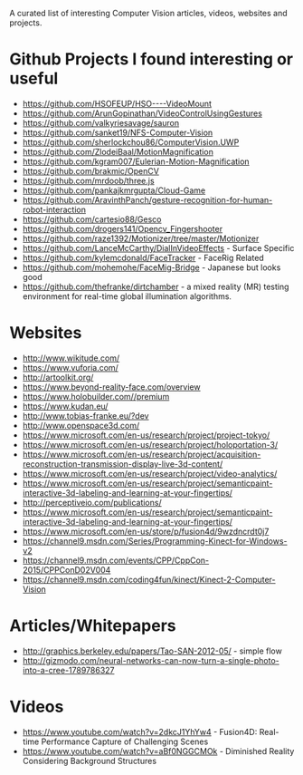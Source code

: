 A curated list of interesting Computer Vision articles, videos, websites and projects.

# Github Projects I found interesting or useful
- https://github.com/HSOFEUP/HSO----VideoMount
- https://github.com/ArunGopinathan/VideoControlUsingGestures
- https://github.com/valkyriesavage/sauron
- https://github.com/sanket19/NFS-Computer-Vision
- https://github.com/sherlockchou86/ComputerVision.UWP
- https://github.com/ZlodeiBaal/MotionMagnification
- https://github.com/kgram007/Eulerian-Motion-Magnification
- https://github.com/brakmic/OpenCV
- https://github.com/mrdoob/three.js
- https://github.com/pankajkmrgupta/Cloud-Game
- https://github.com/AravinthPanch/gesture-recognition-for-human-robot-interaction
- https://github.com/cartesio88/Gesco
- https://github.com/drogers141/Opencv_Fingershooter
- https://github.com/raze1392/Motionizer/tree/master/Motionizer
- https://github.com/LanceMcCarthy/DialInVideoEffects - Surface Specific
- https://github.com/kylemcdonald/FaceTracker - FaceRig Related
- https://github.com/mohemohe/FaceMig-Bridge - Japanese but looks good
- https://github.com/thefranke/dirtchamber - a mixed reality (MR) testing environment for real-time global illumination algorithms.

# Websites
- http://www.wikitude.com/
- https://www.vuforia.com/
- http://artoolkit.org/
- https://www.beyond-reality-face.com/overview
- https://www.holobuilder.com//premium
- https://www.kudan.eu/
- http://www.tobias-franke.eu/?dev
- http://www.openspace3d.com/
- https://www.microsoft.com/en-us/research/project/project-tokyo/
- https://www.microsoft.com/en-us/research/project/holoportation-3/
- https://www.microsoft.com/en-us/research/project/acquisition-reconstruction-transmission-display-live-3d-content/
- https://www.microsoft.com/en-us/research/project/video-analytics/
- https://www.microsoft.com/en-us/research/project/semanticpaint-interactive-3d-labeling-and-learning-at-your-fingertips/
- http://perceptiveio.com/publications/
- https://www.microsoft.com/en-us/research/project/semanticpaint-interactive-3d-labeling-and-learning-at-your-fingertips/
- https://www.microsoft.com/en-us/store/p/fusion4d/9wzdncrdt0j7
- https://channel9.msdn.com/Series/Programming-Kinect-for-Windows-v2
- https://channel9.msdn.com/events/CPP/CppCon-2015/CPPConD02V004
- https://channel9.msdn.com/coding4fun/kinect/Kinect-2-Computer-Vision

# Articles/Whitepapers
- http://graphics.berkeley.edu/papers/Tao-SAN-2012-05/ - simple flow
- http://gizmodo.com/neural-networks-can-now-turn-a-single-photo-into-a-cree-1789786327

# Videos
- https://www.youtube.com/watch?v=2dkcJ1YhYw4 - Fusion4D: Real-time Performance Capture of Challenging Scenes
- https://www.youtube.com/watch?v=aBf0NGGCMOk - Diminished Reality Considering Background Structures
